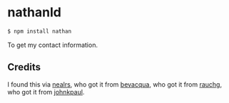 
# nathanld

```bash
$ npm install nathan
```

To get my contact information.

## Credits

I found this via [nealrs](https://github.com/nealrs), who got it from
[bevacqua](https://github.com/bevacqua), who got it from [rauchg](https://github.com/rauchg), who got it from [johnkpaul](https://github.com/johnkpaul).
